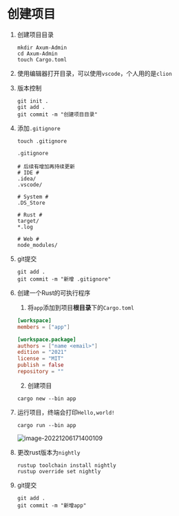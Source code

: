 # 创建项目

1. 创建项目目录

   ```shell
   mkdir Axum-Admin 
   cd Axum-Admin 
   touch Cargo.toml
   ```

2. 使用编辑器打开目录，可以使用`vscode`，个人用的是`clion`

3. 版本控制

   ```shell
   git init .
   git add .
   git commit -m "创建项目目录"
   ```

4. 添加`.gitignore`

   ```shell
   touch .gitignore
   ```

   `.gitignore`

   ```shell
   # 后续有增加再持续更新
   # IDE #
   .idea/
   .vscode/
   
   # System #
   .DS_Store
   
   # Rust #
   target/
   *.log
   
   # Web #
   node_modules/
   ```

5. git提交

   ```shell
   git add .
   git commit -m "新增 .gitignore"
   ```

6. 创建一个Rust的可执行程序

   1. 将`app`添加到项目**根目录**下的`Cargo.toml`   

   ```toml
   [workspace]
   members = ["app"]
   
   [workspace.package]
   authors = ["name <email>"]
   edition = "2021"
   license = "MIT"
   publish = false
   repository = ""
   ```

   2. 创建项目

   ```shell
   cargo new --bin app
   ```

7. 运行项目，终端会打印`Hello,world!`

   ```shell
   cargo run --bin app	
   ```

   ![image-20221206171400109](https://repo-1256831547.cos.ap-shanghai.myqcloud.com/image-20221206171400109.png)

8. 更改rust版本为`nightly`

   ```shell
   rustup toolchain install nightly
   rustup override set nightly
   ```

9. git提交

   ```shell
   git add .
   git commit -m "新增app"
   ```

